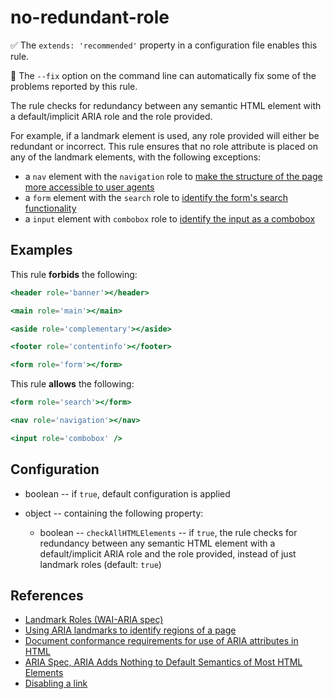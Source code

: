 # no-redundant-role

✅ The `extends: 'recommended'` property in a configuration file enables this rule.

🔧 The `--fix` option on the command line can automatically fix some of the problems reported by this rule.

The rule checks for redundancy between any semantic HTML element with a default/implicit ARIA role and the role provided.

For example, if a landmark element is used, any role provided will either be redundant or incorrect. This rule ensures that no role attribute is placed on any of the landmark elements, with the following exceptions:

- a `nav` element with the `navigation` role to [make the structure of the page more accessible to user agents](https://www.w3.org/WAI/GL/wiki/Using_HTML5_nav_element#Example:The_.3Cnav.3E_element)
- a `form` element with the `search` role to [identify the form's search functionality](https://developer.mozilla.org/en-US/docs/Web/Accessibility/ARIA/Roles/search_role#examples)
- a `input` element with `combobox` role to [identify the input as a combobox](https://www.w3.org/WAI/ARIA/apg/patterns/combobox/examples/combobox-autocomplete-both/)

## Examples

This rule **forbids** the following:

```hbs
<header role='banner'></header>
```

```hbs
<main role='main'></main>
```

```hbs
<aside role='complementary'></aside>
```

```hbs
<footer role='contentinfo'></footer>
```

```hbs
<form role='form'></form>
```

This rule **allows** the following:

```hbs
<form role='search'></form>
```

```hbs
<nav role='navigation'></nav>
```

```hbs
<input role='combobox' />
```

## Configuration

- boolean -- if `true`, default configuration is applied

- object -- containing the following property:
  - boolean -- `checkAllHTMLElements` -- if `true`, the rule checks for redundancy between any semantic HTML element with a default/implicit ARIA role and the role provided, instead of just landmark roles (default: `true`)

## References

- [Landmark Roles (WAI-ARIA spec)](https://www.w3.org/WAI/PF/aria/roles#landmark_roles)
- [Using ARIA landmarks to identify regions of a page](https://www.w3.org/WAI/WCAG21/Techniques/aria/ARIA11)
- [Document conformance requirements for use of ARIA attributes in HTML](https://www.w3.org/TR/html-aria/#docconformance)
- [ARIA Spec, ARIA Adds Nothing to Default Semantics of Most HTML Elements](https://www.w3.org/TR/using-aria/#aria-does-nothing)
- [Disabling a link](https://www.scottohara.me/blog/2021/05/28/disabled-links.html)
